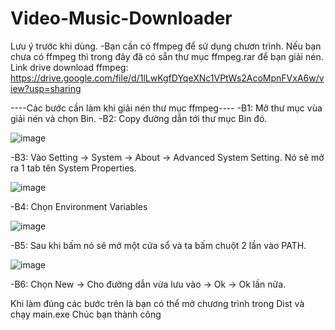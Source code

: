 # Video-Music-Downloader
Lưu ý trước khi dùng.
-Bạn cần có ffmpeg để sử dụng chươn trình. Nếu bạn chưa có ffmpeg thì trong đây đã có sẵn thư mục ffmpeg.rar để bạn giải nén.
Link drive download ffmpeg: https://drive.google.com/file/d/1lLwKgfDYqeXNc1VPtWs2AcoMpnFVxA6w/view?usp=sharing

----Các bước cần làm khi giải nén thư mục ffmpeg----
-B1: Mở thư mục vùa giải nén và chọn Bin.
-B2: Copy đường dẫn tới thư mục Bin đó.

![image](https://github.com/user-attachments/assets/02561eac-e847-4cca-90bb-487523632b8a)

-B3: Vào Setting -> System -> About -> Advanced System Setting. Nó sẽ mở ra 1 tab tên System Properties.

![image](https://github.com/user-attachments/assets/b8f5b0d1-d4da-4ed7-8ec8-5e8cd3af630c)

-B4: Chọn Environment Variables

![image](https://github.com/user-attachments/assets/50f57a25-085c-445f-b3d8-734d052f367c)

-B5: Sau khi bấm nó sẽ mở một cửa sổ và ta bấm chuột 2 lần vào PATH.

![image](https://github.com/user-attachments/assets/adc6e755-6ade-4e0b-a43a-359af4ce3de2)

-B6: Chọn New -> Cho đường dẫn vừa lưu vào -> Ok -> Ok lần nữa.

Khi làm đúng các bước trên là bạn có thể mở chương trình trong Dist và chạy main.exe
Chúc bạn thành công

